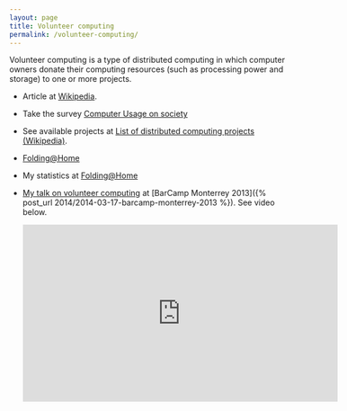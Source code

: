```yaml
---
layout: page
title: Volunteer computing
permalink: /volunteer-computing/
---
```


Volunteer computing is a type of distributed computing in which computer owners
donate their computing resources (such as processing power and storage) to one
or more projects.

- Article at [Wikipedia](http://en.wikipedia.org/wiki/Volunteer_computing).
- Take the survey [Computer Usage on society](https://docs.google.com/forms/d/1Fai48W-1cyBLdmOP_9WH1k2UK-OacvQpOQnGOzvoTFU/viewform)
- See available projects at [List of distributed computing projects
  (Wikipedia)](http://en.wikipedia.org/wiki/List_of_distributed_computing_projects).
- [Folding@Home](http://folding.stanford.edu)
- My statistics at
  [Folding@Home](http://fah-web2.stanford.edu/cgi-bin/main.py?qtype=userpage&amp;username=dreilopz)
- [My talk on volunteer computing](https://www.youtube.com/watch?v=SDaOZCuYRkE)
  at [BarCamp Monterrey 2013]({% post_url 2014/2014-03-17-barcamp-monterrey-2013 %}).
  See video below.

  <iframe width="560" height="315" src="https://www.youtube.com/embed/SDaOZCuYRkE" frameborder="0" allowfullscreen></iframe>
